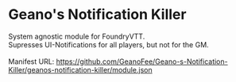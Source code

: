 # Geano's Notification Killer </br>
System agnostic module for FoundryVTT. </br>
Supresses UI-Notifications for all players, but not for the GM. </br> </br>
Manifest URL: https://github.com/GeanoFee/Geano-s-Notification-Killer/geanos-notification-killer/module.json
